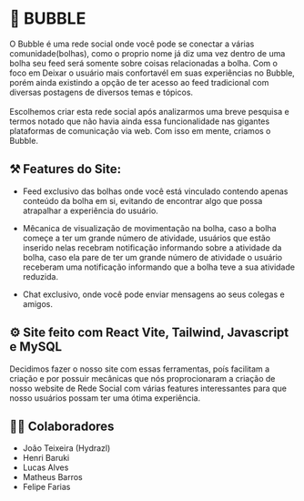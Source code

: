 # 🫧 BUBBLE

O Bubble é uma rede social onde você pode se conectar a várias comunidade(bolhas), como o proprio nome já diz uma vez dentro de uma bolha seu feed será somente sobre coisas relacionadas a bolha. Com o foco em Deixar o usuário mais confortavél em suas experiências no Bubble, porém ainda existindo a opção de ter acesso ao feed tradicional com diversas postagens de diversos temas e tópicos. <br><br> Escolhemos criar esta rede social após analizarmos uma breve pesquisa e termos notado que não havia ainda essa funcionalidade nas gigantes plataformas de comunicação via web. Com isso em mente, criamos o Bubble.

## ⚒️ Features do Site:

- Feed exclusivo das bolhas onde você está vinculado contendo apenas conteúdo da bolha em si, evitando de encontrar algo que possa atrapalhar a experiência do usuário.

- Mêcanica de visualização de movimentação na bolha, caso a bolha começe a ter um grande número de atividade, usuários que estão inserido nelas recebram notificação informando sobre a atividade da bolha, caso ela pare de ter um grande número de atividade o usuário receberam uma notificação informando que a bolha teve a sua atividade reduzida.

- Chat exclusivo, onde você pode enviar mensagens ao seus colegas e amigos.

## ⚙️ Site feito com React Vite, Tailwind, Javascript e MySQL

Decidimos fazer o nosso site com essas ferramentas, poís facilitam a criação e por possuir mecânicas que nós proprocionaram a criação de nosso website de Rede Social com várias features interessantes para que nosso usuários possam ter uma ótima experiência.

## 👨‍💻 Colaboradores

- João Teixeira (Hydrazl)
- Henri Baruki
- Lucas Alves
- Matheus Barros
- Felipe Farias
